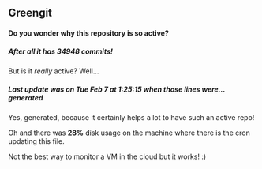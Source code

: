 ## Greengit

#### Do you wonder why this repository is so active?

##### After all it has 34948 commits!

But is it *really* active? Well...

##### Last update was on Tue Feb 7 at 1:25:15 when those lines were... generated

Yes, generated, because it certainly helps a lot to have such an active repo!

Oh and there was **28%** disk usage on the machine
where there is the cron updating this file.

Not the best way to monitor a VM in the cloud but it works! :)
